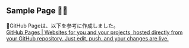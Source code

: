 ## Sample Page 

GitHub Pageは、以下を参考に作成しました。  
[GitHub Pages | Websites for you and your projects, hosted directly from your GitHub repository. Just edit, push, and your changes are live.](https://pages.github.com/)
